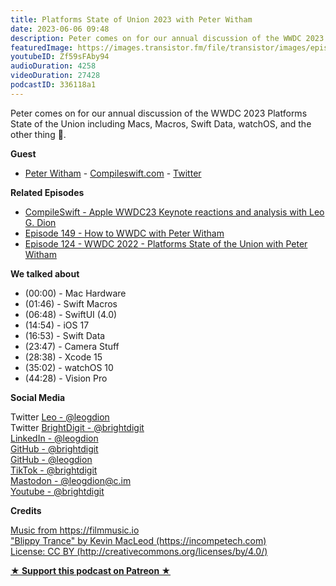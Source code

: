 ```yaml
---
title: Platforms State of Union 2023 with Peter Witham
date: 2023-06-06 09:48
description: Peter comes on for our annual discussion of the WWDC 2023 Platforms State of the Union including Macs, Macros, Swift Data, watchOS, and the other thing 🥽.
featuredImage: https://images.transistor.fm/file/transistor/images/episode/1371158/full_1686058744-artwork.jpg
youtubeID: Zf59sFAby94
audioDuration: 4258
videoDuration: 27428
podcastID: 336118a1
---
```

<p>Peter comes on for our annual discussion of the WWDC 2023 Platforms State of the Union including Macs, Macros, Swift Data, watchOS, and the other thing 🥽.</p><p><b>Guest</b></p><ul><li>
<a href="https://peterwitham.com/">Peter Witham</a> - <a href="https://compileswift.com/">Compileswift.com</a> - <a href="https://twitter.com/CompileSwift">Twitter</a>
</li></ul><p><b>Related Episodes</b></p><ul>
<li><a href="https://share.transistor.fm/s/8a8ca776">CompileSwift - Apple WWDC23 Keynote reactions and analysis with Leo G. Dion</a></li>
<li><a href="https://brightdigit.com/episodes/149-how-to-wwdc-with-peter-witham/">Episode 149 - How to WWDC with Peter Witham</a></li>
<li><a href="https://brightdigit.com/episodes/124-wwdc-2022-platforms-state-of-the-union-with-peter-witham/">Episode 124 - WWDC 2022 - Platforms State of the Union with Peter Witham</a></li>
</ul><p><b>We talked about </b></p><p></p><ul>
<li>(00:00) - Mac Hardware</li>
<li>(01:46) - Swift Macros</li>
<li>(06:48) - SwiftUI (4.0)</li>
<li>(14:54) - iOS 17</li>
<li>(16:53) - Swift Data</li>
<li>(23:47) - Camera Stuff</li>
<li>(28:38) - Xcode 15</li>
<li>(35:02) - watchOS 10</li>
<li>(44:28) - Vision Pro</li>
</ul><p><b>Social Media</b></p><p>Twitter <a href="https://twitter.com/leogdion">Leo - @leogdion</a><a href="https://twitter.com/brightdigit"><br></a>Twitter <a href="https://twitter.com/brightdigit">BrightDigit - @brightdigit</a><br><a href="https://www.linkedin.com/in/leogdion/">LinkedIn - @leogdion</a><br><a href="https://github.com/brightdigit">GitHub - @brightdigit</a><br><a href="https://github.com/leogdion/">GitHub - @leogdion</a><br><a href="https://www.tiktok.com/@brightdigit">TikTok - @brightdigit</a><br><a href="https://c.im/@leogdion">Mastodon - @leogdion@c.im</a><br><a href="http://youtube.com/@brightdigit">Youtube - @brightdigit</a></p><p><b>Credits</b></p><p><a href="https://filmmusic.io/">Music from https://filmmusic.io</a><br><a href="https://incompetech.com/">"Blippy Trance" by Kevin MacLeod (https://incompetech.com)</a><br><a href="http://creativecommons.org/licenses/by/4.0/">License: CC BY (http://creativecommons.org/licenses/by/4.0/)</a></p>
<strong>
  <a href="https://www.patreon.com/empowerappsshow" rel="payment" title="★ Support this podcast on Patreon ★">★ Support this podcast on Patreon ★</a>
</strong>
      